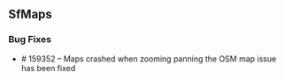## SfMaps

### Bug Fixes

* \# 159352 – Maps crashed when zooming panning the OSM map issue has been fixed